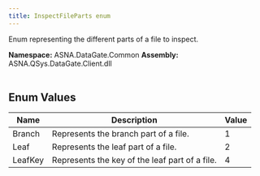 ```yaml
---
title: InspectFileParts enum
---
```


Enum representing the different parts of a file to inspect.

**Namespace:** ASNA.DataGate.Common
**Assembly:** ASNA.QSys.DataGate.Client.dll
<br>
<br>

## Enum Values

| Name | Description | Value
| --- | --- | --- 
| Branch | Represents the branch part of a file. | 1 |
| Leaf | Represents the leaf part of a file. | 2 |
| LeafKey | Represents the key of the leaf part of a file. | 4 |

